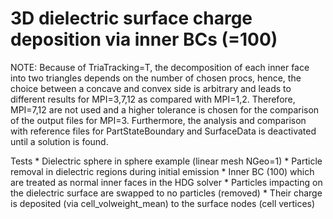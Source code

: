 # 3D dielectric surface charge deposition via inner BCs (=100)
NOTE: Because of TriaTracking=T, the decomposition of each inner face into two triangles depends on
the number of chosen procs, hence, the choice between a concave and convex side is arbitrary and
leads to different results for MPI=3,7,12 as compared with MPI=1,2. 
Therefore, MPI=7,12 are not used and a higher tolerance is chosen for the comparison of the output files for MPI=3.
Furthermore, the analysis and comparison with reference files for PartStateBoundary and SurfaceData is deactivated until a solution is found.

Tests
    * Dielectric sphere in sphere example (linear mesh NGeo=1)
    * Particle removal in dielectric regions during initial emission
    * Inner BC (100) which are treated as normal inner faces in the HDG solver
    * Particles impacting on the dielectric surface are swapped to no particles (removed)
    * Their charge is deposited (via cell_volweight_mean) to the surface nodes (cell vertices)
